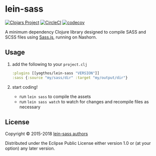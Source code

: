 # lein-sass

[![Clojars Project](https://img.shields.io/clojars/v/yogthos/lein-sass.svg)](https://clojars.org/yogthos/lein-sass)
[![CircleCI](https://circleci.com/gh/devurandom/lein-sass.svg?style=svg)](https://circleci.com/gh/devurandom/lein-sass)
[![codecov](https://codecov.io/gh/devurandom/lein-sass/branch/master/graph/badge.svg)](https://codecov.io/gh/devurandom/lein-sass)

A minimum dependency Clojure library designed to compile SASS and SCSS files using [Sass.js](https://github.com/medialize/sass.js), running on Nashorn.


## Usage

1. add the following to your `project.clj`
    ```clojure
    :plugins [[yogthos/lein-sass "VERSION"]]
    :sass {:source "my/sass/dir" :target "my/output/dir"}
    ```

2. start coding!
    * run `lein sass` to compile the assets
    * run `lein sass watch` to watch for changes and recompile files as necessary 


## License

Copyright © 2015-2018 [lein-sass authors](AUTHORS.md)

Distributed under the Eclipse Public License either version 1.0 or (at
your option) any later version.


